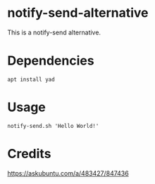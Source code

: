 # notify-send-alternative
This is a notify-send alternative.

# Dependencies
`apt install yad`

# Usage
`notify-send.sh 'Hello World!'`

# Credits
https://askubuntu.com/a/483427/847436
